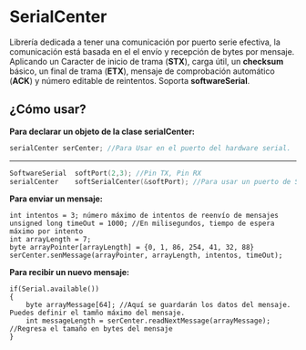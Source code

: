 # SerialCenter
Librería dedicada a tener una comunicación por puerto serie efectiva, la comunicación está basada en el el envío y recepción de bytes por mensaje. Aplicando un Caracter de inicio de trama (**STX**), carga útil, un **checksum** básico, un final de trama (**ETX**), mensaje de comprobación automático (**ACK**) y número editable de reintentos. Soporta **softwareSerial**.



## ¿Cómo usar?
**Para declarar un objeto de la clase serialCenter:**

```C++
serialCenter serCenter; //Para Usar en el puerto del hardware serial.
```
----------------------------------------------------------------------------------
```C++
SoftwareSerial	softPort(2,3); //Pin TX, Pin RX
serialCenter	softSerialCenter(&softPort); //Para usar un puerto de SoftwareSerial
```

**Para enviar un mensaje:**

	int intentos = 3; número máximo de intentos de reenvío de mensajes
	unsigned long timeOut = 1000; //En milisegundos, tiempo de espera máximo por intento
	int arrayLength = 7;
	byte arrayPointer[arrayLength] = {0, 1, 86, 254, 41, 32, 88}
	serCenter.senMessage(arrayPointer, arrayLength, intentos, timeOut);

**Para recibir un nuevo mensaje:**


	if(Serial.available())
	{
		byte arrayMessage[64]; //Aquí se guardarán los datos del mensaje. Puedes definir el tamño máximo del mensaje.
		int messageLength = serCenter.readNextMessage(arrayMessage); //Regresa el tamaño en bytes del mensaje
	}
